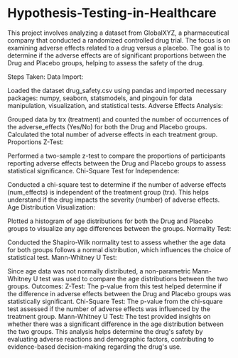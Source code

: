 # Hypothesis-Testing-in-Healthcare

This project involves analyzing a dataset from GlobalXYZ, a pharmaceutical company that conducted a randomized controlled drug trial. The focus is on examining adverse effects related to a drug versus a placebo. The goal is to determine if the adverse effects are of significant proportions between the Drug and Placebo groups, helping to assess the safety of the drug.

Steps Taken:
Data Import:

Loaded the dataset drug_safety.csv using pandas and imported necessary packages: numpy, seaborn, statsmodels, and pingouin for data manipulation, visualization, and statistical tests.
Adverse Effects Analysis:

Grouped data by trx (treatment) and counted the number of occurrences of the adverse_effects (Yes/No) for both the Drug and Placebo groups.
Calculated the total number of adverse effects in each treatment group.
Proportions Z-Test:

Performed a two-sample z-test to compare the proportions of participants reporting adverse effects between the Drug and Placebo groups to assess statistical significance.
Chi-Square Test for Independence:

Conducted a chi-square test to determine if the number of adverse effects (num_effects) is independent of the treatment group (trx). This helps understand if the drug impacts the severity (number) of adverse effects.
Age Distribution Visualization:

Plotted a histogram of age distributions for both the Drug and Placebo groups to visualize any age differences between the groups.
Normality Test:

Conducted the Shapiro-Wilk normality test to assess whether the age data for both groups follows a normal distribution, which influences the choice of statistical test.
Mann-Whitney U Test:

Since age data was not normally distributed, a non-parametric Mann-Whitney U test was used to compare the age distributions between the two groups.
Outcomes:
Z-Test: The p-value from this test helped determine if the difference in adverse effects between the Drug and Placebo groups was statistically significant.
Chi-Square Test: The p-value from the chi-square test assessed if the number of adverse effects was influenced by the treatment group.
Mann-Whitney U Test: The test provided insights on whether there was a significant difference in the age distribution between the two groups.
This analysis helps determine the drug's safety by evaluating adverse reactions and demographic factors, contributing to evidence-based decision-making regarding the drug's use.
